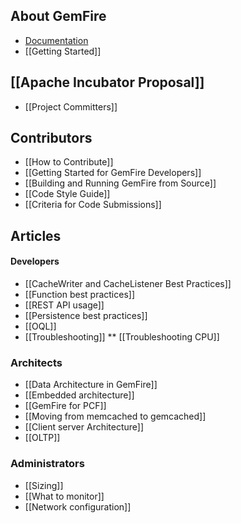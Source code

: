 ## About GemFire
* [Documentation](http://gemfire.docs.pivotal.io)
* [[Getting Started]]

## [[Apache Incubator Proposal]]
* [[Project Committers]]

## Contributors
* [[How to Contribute]]
* [[Getting Started for GemFire Developers]]
* [[Building and Running GemFire from Source]]
* [[Code Style Guide]]
* [[Criteria for Code Submissions]]

## Articles
#### Developers
* [[CacheWriter and CacheListener Best Practices]]
* [[Function best practices]]
* [[REST API usage]]
* [[Persistence best practices]]
* [[OQL]]
* [[Troubleshooting]]
** [[Troubleshooting CPU]]

### Architects
* [[Data Architecture in GemFire]]
* [[Embedded architecture]]
* [[GemFire for PCF]]
* [[Moving from memcached to gemcached]]
* [[Client server Architecture]]
* [[OLTP]]

### Administrators
* [[Sizing]]
* [[What to monitor]]
* [[Network configuration]]


